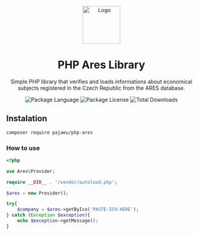 <p align="center">
    <img src="https://beeimg.com/images/y49059711382.png" height="100" alt="Logo" />
    <h1 align="center">PHP Ares Library</h1>
</p>
<p align="center">Simple PHP library that verifies and loads informations about economical subjects registered in the Czech Republic from the ARES database.</p>
<p align="center">
    <img src="https://img.shields.io/github/languages/top/pajaeu/php-ares" alt="Package Language" />
    <img src="https://img.shields.io/github/license/pajaeu/php-ares" alt="Package License" />
    <img src="https://img.shields.io/packagist/dt/pajaeu/php-ares" alt="Total Downloads" />
</p>

## Instalation
```bash
composer require pajaeu/php-ares
```

### How to use 

```php
<?php

use Ares\Provider;

require __DIR__ . '/vendor/autoload.php';

$ares = new Provider();

try{
    $company = $ares->getByIco('PASTE-ICO-HERE');
} catch (Exception $exception){
    echo $exception->getMessage();
}
```
